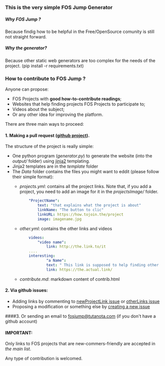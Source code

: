 ### This is the very simple **FOS Jump** Generator

##### Why *FOS Jump* ?
Because findig how to be helpful in the Free/OpenSource comunity is still not straight forward.


##### Why the generator? 
Because other static web generators are too complex for the needs of the project. (pip install -r requirements.txt)

### How to contribute to **FOS Jump** ?

Anyone can propose:

* FOS Projects with **good how-to-contribute readings**;
* Websites that help finding projects FOS Projects to participate to;
* Videos about the subject;
* Or any other idea for improving the platform.

There are three main ways to proceed:

#### 1. Making a pull request ([github project]()).
The structure of the project is really simple:
* One python program (*generator.py*) to generate the website (into the *output/* folder) using [jinja2](http://jinja.pocoo.org/) templating. 
* Jinja2 templates are in the *template* folder
* The *Data* folder contains the files you might want to eddit (please follow their simple format):
	* *projects.yml*: contains all the project links. Note that, if you add a project, you need to add an image for it in the *projectsImage/* folder.

		```yaml
			"ProjectName":
			    text: "that explains what the project is about"
			    linkName: "The button to clic"
			    linkURL: https://how.tojoin.the/project
			    image: imagename.jpg
		```	

	* *other.yml*: contains the other links and videos

		```yaml
			videos:
				"video name":
					link: http://the.link.to/it
			....
			interesting:
	    			"a Name": 
					text: " This link is supposed to help finding other Open Source projects to contribute to"
					link: https://the.actual.link/

		```
	* *contribute.md*: markdown content of contrib.html
		


#### 2. Via github issues: 
* Adding links by commenting to [newProjectLink issue](https://github.com/fosjump/fosjump/issues/2) or [otherLinks issue](https://github.com/fosjump/fosjump/issues/1)
* Proposing a modification or something else by [creating a new issue](https://github.com/fosjump/fosjump/issues)

####3. Or sending an email to fosjump@tutanota.com (if you don't have a github account)


#### **IMPORTANT**: 
Only links to FOS projects that are new-commers-friendly are accepted in *the main list*. 

Any type of contribution is welcomed.

